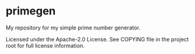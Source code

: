# primegen

My repository for my simple prime number generator.

Licensed under the Apache-2.0 License. See COPYING file in the project root for full license information.
